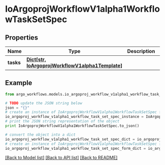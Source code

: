 # IoArgoprojWorkflowV1alpha1WorkflowTaskSetSpec


## Properties

Name | Type | Description | Notes
------------ | ------------- | ------------- | -------------
**tasks** | [**Dict[str, IoArgoprojWorkflowV1alpha1Template]**](IoArgoprojWorkflowV1alpha1Template.md) |  | [optional] 

## Example

```python
from argo_workflows.models.io_argoproj_workflow_v1alpha1_workflow_task_set_spec import IoArgoprojWorkflowV1alpha1WorkflowTaskSetSpec

# TODO update the JSON string below
json = "{}"
# create an instance of IoArgoprojWorkflowV1alpha1WorkflowTaskSetSpec from a JSON string
io_argoproj_workflow_v1alpha1_workflow_task_set_spec_instance = IoArgoprojWorkflowV1alpha1WorkflowTaskSetSpec.from_json(json)
# print the JSON string representation of the object
print IoArgoprojWorkflowV1alpha1WorkflowTaskSetSpec.to_json()

# convert the object into a dict
io_argoproj_workflow_v1alpha1_workflow_task_set_spec_dict = io_argoproj_workflow_v1alpha1_workflow_task_set_spec_instance.to_dict()
# create an instance of IoArgoprojWorkflowV1alpha1WorkflowTaskSetSpec from a dict
io_argoproj_workflow_v1alpha1_workflow_task_set_spec_form_dict = io_argoproj_workflow_v1alpha1_workflow_task_set_spec.from_dict(io_argoproj_workflow_v1alpha1_workflow_task_set_spec_dict)
```
[[Back to Model list]](../README.md#documentation-for-models) [[Back to API list]](../README.md#documentation-for-api-endpoints) [[Back to README]](../README.md)


